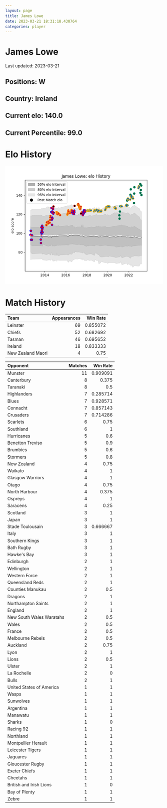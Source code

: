```yaml
---  
layout: page  
title: James Lowe  
date: 2023-03-21 18:31:18.430764  
categories: player  
---
```

# James Lowe


Last updated: 2023-03-21
## Positions: W

## Country: Ireland

## Current elo: 140.0

## Current Percentile: 99.0

# Elo History


![elo history](history_JamesLowe.png)
# Match History


| Team              |   Appearances |   Win Rate |
|:------------------|--------------:|-----------:|
| Leinster          |            69 |   0.855072 |
| Chiefs            |            52 |   0.682692 |
| Tasman            |            46 |   0.695652 |
| Ireland           |            18 |   0.833333 |
| New Zealand Maori |             4 |   0.75     |

| Opponent                 |   Matches |   Win Rate |
|:-------------------------|----------:|-----------:|
| Munster                  |        11 |   0.909091 |
| Canterbury               |         8 |   0.375    |
| Taranaki                 |         8 |   0.5      |
| Highlanders              |         7 |   0.285714 |
| Blues                    |         7 |   0.928571 |
| Connacht                 |         7 |   0.857143 |
| Crusaders                |         7 |   0.714286 |
| Scarlets                 |         6 |   0.75     |
| Southland                |         6 |   1        |
| Hurricanes               |         5 |   0.6      |
| Benetton Treviso         |         5 |   0.9      |
| Brumbies                 |         5 |   0.6      |
| Stormers                 |         5 |   0.8      |
| New Zealand              |         4 |   0.75     |
| Waikato                  |         4 |   1        |
| Glasgow Warriors         |         4 |   1        |
| Otago                    |         4 |   0.75     |
| North Harbour            |         4 |   0.375    |
| Ospreys                  |         4 |   1        |
| Saracens                 |         4 |   0.25     |
| Scotland                 |         3 |   1        |
| Japan                    |         3 |   1        |
| Stade Toulousain         |         3 |   0.666667 |
| Italy                    |         3 |   1        |
| Southern Kings           |         3 |   1        |
| Bath Rugby               |         3 |   1        |
| Hawke's Bay              |         3 |   1        |
| Edinburgh                |         2 |   1        |
| Wellington               |         2 |   1        |
| Western Force            |         2 |   1        |
| Queensland Reds          |         2 |   1        |
| Counties Manukau         |         2 |   0.5      |
| Dragons                  |         2 |   1        |
| Northampton Saints       |         2 |   1        |
| England                  |         2 |   1        |
| New South Wales Waratahs |         2 |   0.5      |
| Wales                    |         2 |   0.5      |
| France                   |         2 |   0.5      |
| Melbourne Rebels         |         2 |   0.5      |
| Auckland                 |         2 |   0.75     |
| Lyon                     |         2 |   1        |
| Lions                    |         2 |   0.5      |
| Ulster                   |         2 |   1        |
| La Rochelle              |         2 |   0        |
| Bulls                    |         2 |   1        |
| United States of America |         1 |   1        |
| Wasps                    |         1 |   1        |
| Sunwolves                |         1 |   1        |
| Argentina                |         1 |   1        |
| Manawatu                 |         1 |   1        |
| Sharks                   |         1 |   0        |
| Racing 92                |         1 |   1        |
| Northland                |         1 |   1        |
| Montpellier Herault      |         1 |   1        |
| Leicester Tigers         |         1 |   1        |
| Jaguares                 |         1 |   1        |
| Gloucester Rugby         |         1 |   1        |
| Exeter Chiefs            |         1 |   1        |
| Cheetahs                 |         1 |   1        |
| British and Irish Lions  |         1 |   0        |
| Bay of Plenty            |         1 |   1        |
| Zebre                    |         1 |   1        |
